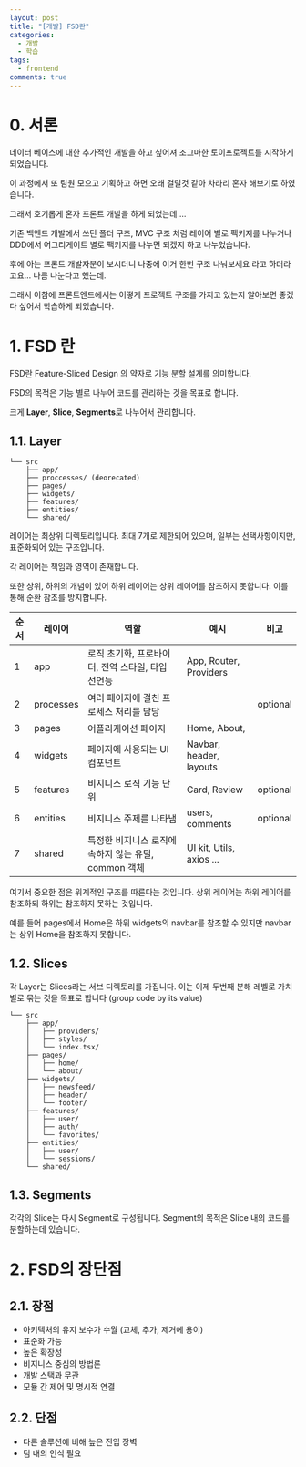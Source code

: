 ```yaml
---
layout: post
title: "[개발] FSD란"
categories:
  - 개발
  - 학습
tags:
  - frontend
comments: true
---
```

# 0. 서론

데이터 베이스에 대한 추가적인 개발을 하고 싶어져 조그마한 토이프로젝트를 시작하게 되었습니다.

이 과정에서 또 팀원 모으고 기획하고 하면 오래 걸릴것 같아 차라리 혼자 해보기로 하였습니다.

그래서 호기롭게 혼자 프론트 개발을 하게 되었는데....

기존 백엔드 개발에서 쓰던 폴더 구조, MVC 구조 처럼 레이어 별로 팩키지를 나누거나 DDD에서 어그리게이트 별로 팩키지를 나누면 되겠지 하고 나누었습니다.

후에 아는 프론트 개발자분이 보시더니 나중에 이거 한번 구조 나눠보세요 라고 하더라고요... 나름 나눈다고 했는데.

그래서 이참에 프론트엔드에서는 어떻게 프로젝트 구조를 가지고 있는지 알아보면 좋겠다 싶어서 학습하게 되었습니다.

# 1. FSD 란

FSD란 Feature-Sliced Design 의 약자로 기능 분할 설계를 의미합니다.

FSD의 목적은 기능 별로 나누어 코드를 관리하는 것을 목표로 합니다.

크게 **Layer**, **Slice**, **Segments**로 나누어서 관리합니다.

## 1.1. Layer

```tree
└── src
    ├── app/
    ├── proccesses/ (deorecated)
    ├── pages/
    ├── widgets/
    ├── features/
    ├── entities/
    └── shared/
```


레이어는 최상위 디렉토리입니다. 최대 7개로 제한되어 있으며, 일부는 선택사항이지만, 표준화되어 있는 구조입니다.

각 레이어는 책임과 영역이 존재합니다.

또한 상위, 하위의 개념이 있어 하위 레이어는 상위 레이어를 참조하지 못합니다. 이를 통해 순환 참조를 방지합니다.


| 순서  | 레이어       | 역할                                | 예시                       | 비고       |
| --- | --------- | --------------------------------- | ------------------------ | -------- |
| 1   | app       | 로직 초기화, 프로바이더, 전역 스타일, 타입 선언등     | App, Router, Providers   |          |
| 2   | processes | 여러 페이지에 걸친 프로세스 처리를 담당            |                          | optional |
| 3   | pages     | 어플리케이션 페이지                        | Home, About,             |          |
| 4   | widgets   | 페이지에 사용되는 UI 컴포넌트                 | Navbar, header, layouts  |          |
| 5   | features  | 비지니스 로직 기능 단위                     | Card, Review             | optional |
| 6   | entities  | 비지니스 주제를 나타냄                      | users, comments          | optional |
| 7   | shared    | 특정한 비지니스 로직에 속하지 않는 유틸, common 객체 | UI kit, Utils, axios ... |          |

여기서 중요한 점은 위계적인 구조를 따른다는 것입니다. 상위 레이어는 하위 레이어를 참조하되 하위는 참조하지 못하는 것입니다.

예를 들어 pages에서 Home은 하위 widgets의 navbar를 참조할 수 있지만 navbar는 상위 Home을 참조하지 못합니다.

## 1.2. Slices

각 Layer는 Slices라는 서브 디렉토리를 가집니다. 이는 이제 두번째 분해 레벨로 가치 별로 묶는 것을 목표로 합니다 (group code by its value)

```tree
└── src
    ├── app/
    │   ├── providers/
    │   ├── styles/
    │   └── index.tsx/
    ├── pages/
    │   ├── home/
    │   └── about/
    ├── widgets/
    │   ├── newsfeed/
    │   ├── header/
    │   └── footer/
    ├── features/
    │   ├── user/
    │   ├── auth/
    │   └── favorites/
    ├── entities/
    │   ├── user/
    │   └── sessions/
    └── shared/
```

## 1.3. Segments

각각의 Slice는 다시 Segment로 구성됩니다. Segment의 목적은 Slice 내의 코드를 분할하는데 있습니다.

# 2. FSD의 장단점

## 2.1. 장점

- 아키텍처의 유지 보수가 수월 (교체, 추가, 제거에 용이)
- 표준화 가능
- 높은 확장성
- 비지니스 중심의 방법론
- 개발 스택과 무관
- 모듈 간 제어 및 명시적 연결

## 2.2. 단점

- 다른 솔루션에 비해 높은 진입 장벽
- 팀 내의 인식 필요
